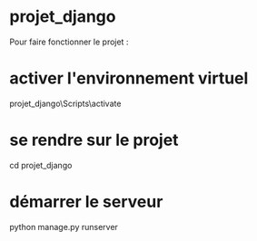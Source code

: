 ﻿# projet_django
Pour faire fonctionner le projet : 

# activer l'environnement virtuel
projet_django\Scripts\activate

# se rendre sur le projet
cd projet_django

# démarrer le serveur
python manage.py runserver
